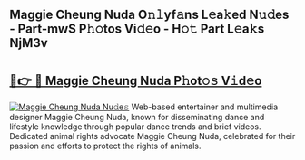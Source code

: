 ## Maggie Cheung Nuda O𝚗𝚕yf𝚊ns L𝚎a𝚔ed N𝚞𝚍es - Part-mwS P𝚑𝚘tos Vi𝚍𝚎o - H𝚘𝚝 Part L𝚎a𝚔s NjM3v

# <h2><a href="http://kf1exwf.oniu.top/?m=Maggie+Cheung+Nuda">🔗👉 🔴 Maggie Cheung Nuda P𝚑ot𝚘𝚜 V𝚒d𝚎o</a></h2>

[![Maggie Cheung Nuda Nu𝚍e𝚜](https://i.imgur.com/0qMVB7G.gif)](http://kf1exwf.oniu.top/?m=Maggie+Cheung+Nuda)
Web-based entertainer and multimedia designer Maggie Cheung Nuda, known for disseminating dance and lifestyle knowledge through popular dance trends and brief videos. Dedicated animal rights advocate Maggie Cheung Nuda, celebrated for their passion and efforts to protect the rights of animals.  
